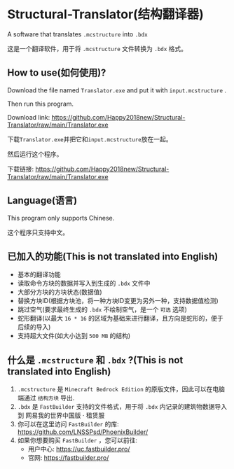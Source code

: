 # Structural-Translator(结构翻译器)
A software that translates `.mcstructure` into `.bdx`

这是一个翻译软件，用于将 `.mcstructure` 文件转换为 `.bdx` 格式。

## How to use(如何使用)?
Download the file named `Translator.exe` and put it with `input.mcstructure` .

Then run this program.

Download link: https://github.com/Happy2018new/Structural-Translator/raw/main/Translator.exe

下载`Translator.exe`并把它和`input.mcstructure`放在一起。

然后运行这个程序。

下载链接: https://github.com/Happy2018new/Structural-Translator/raw/main/Translator.exe
## Language(语言)
This program only supports Chinese.

这个程序只支持中文。
## 已加入的功能(This is not translated into English)
- 基本的翻译功能
- 读取命令方块的数据并写入到生成的 `.bdx` 文件中
- 大部分方块的方块状态(数据值)
- 替换方块ID(根据方块池，将一种方块ID变更为另外一种，支持数据值检测)
- 跳过空气(要求最终生成的 `.bdx` 不绘制空气，是一个 `可选` 选项)
- 蛇形翻译(以最大 `16 * 16` 的区域为基础来进行翻译，且方向是蛇形的，便于后续的导入)
- 支持超大文件(如大小达到 `500 MB` 的结构)
## 什么是 `.mcstructure` 和 `.bdx` ?(This is not translated into English)
1. `.mcstructure` 是 `Minecraft Bedrock Edition` 的原版文件，因此可以在电脑端通过 `结构方块` 导出.
2. `.bdx` 是 `FastBuilder` 支持的文件格式，用于将 `.bdx` 内记录的建筑物数据导入到 网易我的世界中国版 · 租赁服
3. 你可以在这里访问 `FastBuilder` 的库: https://github.com/LNSSPsd/PhoenixBuilder/
4. 如果你想要购买 `FastBuilder` ，您可以前往: 
   - 用户中心: https://uc.fastbuilder.pro/
   - 官网: https://fastbuilder.pro/
